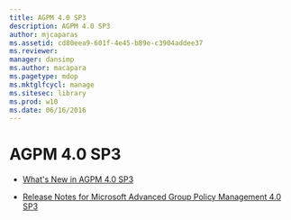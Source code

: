 ```yaml
---
title: AGPM 4.0 SP3
description: AGPM 4.0 SP3
author: mjcaparas
ms.assetid: cd80eea9-601f-4e45-b89e-c3904addee37
ms.reviewer: 
manager: dansimp
ms.author: macapara
ms.pagetype: mdop
ms.mktglfcycl: manage
ms.sitesec: library
ms.prod: w10
ms.date: 06/16/2016
---
```



# AGPM 4.0 SP3


-   [What's New in AGPM 4.0 SP3](whats-new-in-agpm-40-sp3.md)

-   [Release Notes for Microsoft Advanced Group Policy Management 4.0 SP3](release-notes-for-microsoft-advanced-group-policy-management-40-sp3.md)

 

 





